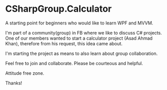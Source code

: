 # CSharpGroup.Calculator
A starting point for beginners who would like to learn WPF and MVVM.  

I'm part of a community(group) in FB where we like to discuss C# projects.   One of our members wanted to start a calculator project (Asad Ahmad Khan), therefore from his request, this idea came about.

I'm starting the project as means to also learn about group collaboration.  

Feel free to join and collaborate.  Please be courteous and helpful.  

Attitude free zone.  

Thanks!
